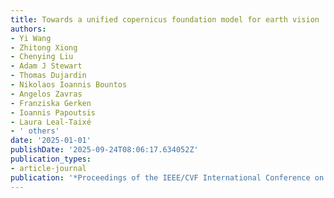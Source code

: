 ```yaml
---
title: Towards a unified copernicus foundation model for earth vision
authors:
- Yi Wang
- Zhitong Xiong
- Chenying Liu
- Adam J Stewart
- Thomas Dujardin
- Nikolaos Ioannis Bountos
- Angelos Zavras
- Franziska Gerken
- Ioannis Papoutsis
- Laura Leal-Taixé
- ' others'
date: '2025-01-01'
publishDate: '2025-09-24T08:06:17.634052Z'
publication_types:
- article-journal
publication: '*Proceedings of the IEEE/CVF International Conference on Computer Vision*'
---
```

